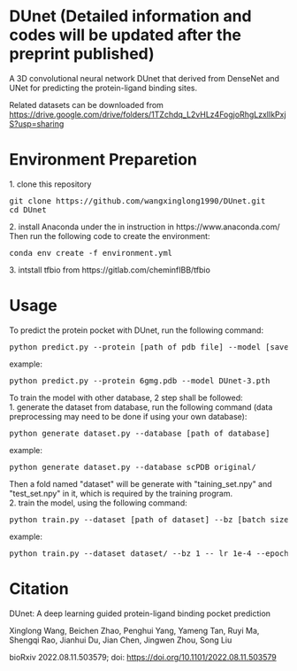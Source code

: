 <h1>DUnet (Detailed information and codes will be updated after the preprint published)</h1>
A 3D convolutional neural network DUnet that derived from DenseNet and UNet for predicting the protein-ligand binding sites.

Related datasets can be downloaded from https://drive.google.com/drive/folders/1TZchdq_L2vHLz4FogjoRhgLzxlIkPxjS?usp=sharing
<h1>Environment Preparetion</h1>
1. clone this repository
<pre>
git clone https://github.com/wangxinglong1990/DUnet.git
cd DUnet
</pre>
2. install Anaconda under the in instruction in https://www.anaconda.com/  
Then run the following code to create the environment:
<pre>
conda env create -f environment.yml
</pre>
3. intstall tfbio from https://gitlab.com/cheminfIBB/tfbio

<h1>Usage</h1>
To predict the protein pocket with DUnet, run the following command:
<pre>
python predict.py --protein [path of pdb file] --model [saved model]
</pre>
example:
<pre>
python predict.py --protein 6gmg.pdb --model DUnet-3.pth
</pre>
To train the model with other database, 2 step shall be followed:<br>
1. generate the dataset from database, run the following command (data preprocessing may need to be done if using your own database):  
<pre>
python generate_dataset.py --database [path of database]
</pre>
example:  
<pre>
python generate_dataset.py --database scPDB_original/
</pre>
Then a fold named "dataset" will be generate with "taining_set.npy" and "test_set.npy" in it, which is required by the training program.<br>
2. train the model, using the following command:
<pre>
python train.py --dataset [path of dataset] --bz [batch size] -- lr [learning rate] --epoch [number of epochs]
</pre>
example:
<pre>
python train.py --dataset dataset/ --bz 1 -- lr 1e-4 --epoch 100
</pre>

<h1>Citation</h1>
DUnet: A deep learning guided protein-ligand binding pocket prediction

Xinglong Wang, Beichen Zhao, Penghui Yang, Yameng Tan, Ruyi Ma, Shengqi Rao, Jianhui Du, Jian Chen, Jingwen Zhou, Song Liu

bioRxiv 2022.08.11.503579; doi: https://doi.org/10.1101/2022.08.11.503579
